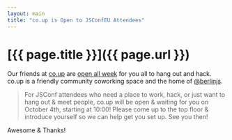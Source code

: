 ```yaml
---
layout: main
title: "co.up is Open to JSConfEU Attendees"
---
```


# [{{ page.title }}]({{ page.url }})

Our friends at [co.up](http://cu-up.de) are [open all week](http://co-up.de/2012/09/25/jsconfeu-visitors.html) for you all to hang out and hack. co.up is a friendly community coworking space and the home of [@berlinjs](http://twitter.com/berlinjs).

> For JSConf attendees who need a place to work, hack, or just want to hang out & meet people, co.up will be open & waiting for you on October 4th, starting at 10:00! Please come up to the top floor & introduce yourself so we can help get you set up. See you then!

Awesome & Thanks!